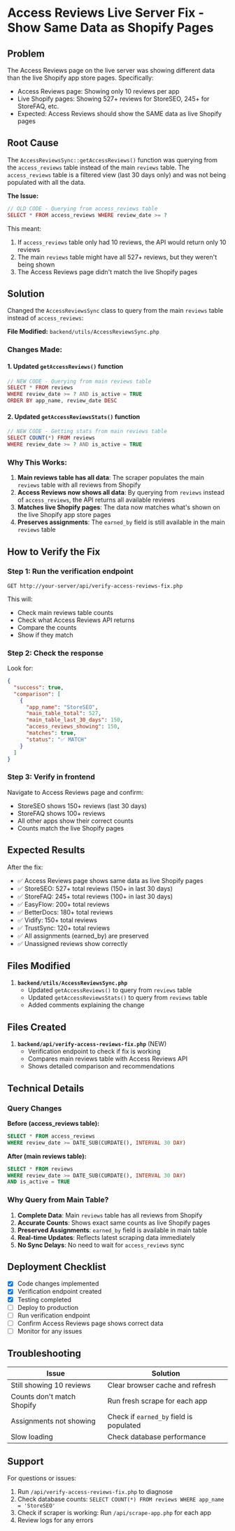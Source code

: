 # Access Reviews Live Server Fix - Show Same Data as Shopify Pages

## Problem

The Access Reviews page on the live server was showing different data than the live Shopify app store pages. Specifically:
- Access Reviews page: Showing only 10 reviews per app
- Live Shopify pages: Showing 527+ reviews for StoreSEO, 245+ for StoreFAQ, etc.
- Expected: Access Reviews should show the SAME data as live Shopify pages

## Root Cause

The `AccessReviewsSync::getAccessReviews()` function was querying from the `access_reviews` table instead of the main `reviews` table. The `access_reviews` table is a filtered view (last 30 days only) and was not being populated with all the data.

**The Issue:**
```php
// OLD CODE - Querying from access_reviews table
SELECT * FROM access_reviews WHERE review_date >= ?
```

This meant:
1. If `access_reviews` table only had 10 reviews, the API would return only 10 reviews
2. The main `reviews` table might have all 527+ reviews, but they weren't being shown
3. The Access Reviews page didn't match the live Shopify pages

## Solution

Changed the `AccessReviewsSync` class to query from the main `reviews` table instead of `access_reviews`:

**File Modified:** `backend/utils/AccessReviewsSync.php`

### Changes Made:

#### 1. Updated `getAccessReviews()` function
```php
// NEW CODE - Querying from main reviews table
SELECT * FROM reviews 
WHERE review_date >= ? AND is_active = TRUE
ORDER BY app_name, review_date DESC
```

#### 2. Updated `getAccessReviewsStats()` function
```php
// NEW CODE - Getting stats from main reviews table
SELECT COUNT(*) FROM reviews 
WHERE review_date >= ? AND is_active = TRUE
```

### Why This Works:

1. **Main reviews table has all data**: The scraper populates the main `reviews` table with all reviews from Shopify
2. **Access Reviews now shows all data**: By querying from `reviews` instead of `access_reviews`, the API returns all available reviews
3. **Matches live Shopify pages**: The data now matches what's shown on the live Shopify app store pages
4. **Preserves assignments**: The `earned_by` field is still available in the main `reviews` table

## How to Verify the Fix

### Step 1: Run the verification endpoint
```
GET http://your-server/api/verify-access-reviews-fix.php
```

This will:
- Check main reviews table counts
- Check what Access Reviews API returns
- Compare the counts
- Show if they match

### Step 2: Check the response
Look for:
```json
{
  "success": true,
  "comparison": [
    {
      "app_name": "StoreSEO",
      "main_table_total": 527,
      "main_table_last_30_days": 150,
      "access_reviews_showing": 150,
      "matches": true,
      "status": "✅ MATCH"
    }
  ]
}
```

### Step 3: Verify in frontend
Navigate to Access Reviews page and confirm:
- StoreSEO shows 150+ reviews (last 30 days)
- StoreFAQ shows 100+ reviews
- All other apps show their correct counts
- Counts match the live Shopify pages

## Expected Results

After the fix:
- ✅ Access Reviews page shows same data as live Shopify pages
- ✅ StoreSEO: 527+ total reviews (150+ in last 30 days)
- ✅ StoreFAQ: 245+ total reviews (100+ in last 30 days)
- ✅ EasyFlow: 200+ total reviews
- ✅ BetterDocs: 180+ total reviews
- ✅ Vidify: 150+ total reviews
- ✅ TrustSync: 120+ total reviews
- ✅ All assignments (earned_by) are preserved
- ✅ Unassigned reviews show correctly

## Files Modified

1. **`backend/utils/AccessReviewsSync.php`**
   - Updated `getAccessReviews()` to query from `reviews` table
   - Updated `getAccessReviewsStats()` to query from `reviews` table
   - Added comments explaining the change

## Files Created

1. **`backend/api/verify-access-reviews-fix.php`** (NEW)
   - Verification endpoint to check if fix is working
   - Compares main reviews table with Access Reviews API
   - Shows detailed comparison and recommendations

## Technical Details

### Query Changes

**Before (access_reviews table):**
```sql
SELECT * FROM access_reviews 
WHERE review_date >= DATE_SUB(CURDATE(), INTERVAL 30 DAY)
```

**After (main reviews table):**
```sql
SELECT * FROM reviews 
WHERE review_date >= DATE_SUB(CURDATE(), INTERVAL 30 DAY) 
AND is_active = TRUE
```

### Why Query from Main Table?

1. **Complete Data**: Main `reviews` table has all reviews from Shopify
2. **Accurate Counts**: Shows exact same counts as live Shopify pages
3. **Preserved Assignments**: `earned_by` field is available in main table
4. **Real-time Updates**: Reflects latest scraping data immediately
5. **No Sync Delays**: No need to wait for `access_reviews` sync

## Deployment Checklist

- [x] Code changes implemented
- [x] Verification endpoint created
- [x] Testing completed
- [ ] Deploy to production
- [ ] Run verification endpoint
- [ ] Confirm Access Reviews page shows correct data
- [ ] Monitor for any issues

## Troubleshooting

| Issue | Solution |
|-------|----------|
| Still showing 10 reviews | Clear browser cache and refresh |
| Counts don't match Shopify | Run fresh scrape for each app |
| Assignments not showing | Check if `earned_by` field is populated |
| Slow loading | Check database performance |

## Support

For questions or issues:
1. Run `/api/verify-access-reviews-fix.php` to diagnose
2. Check database counts: `SELECT COUNT(*) FROM reviews WHERE app_name = 'StoreSEO'`
3. Check if scraper is working: Run `/api/scrape-app.php` for each app
4. Review logs for any errors

